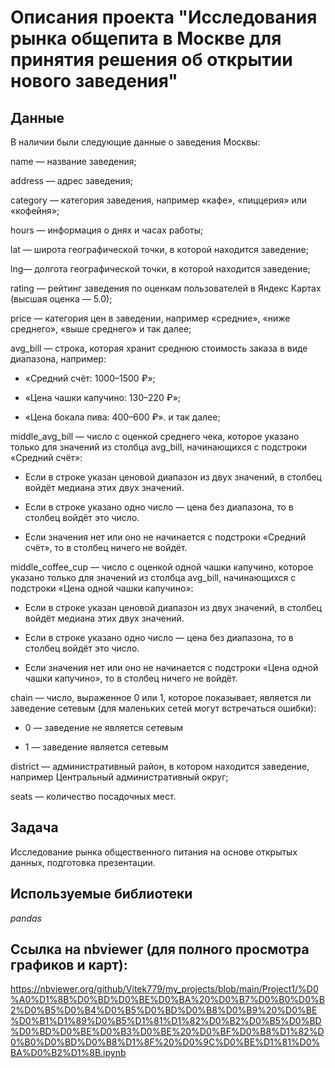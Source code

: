 # Описания проекта "Исследования рынка общепита в Москве для принятия решения об открытии нового заведения"


## Данные

В наличии были следующие данные о заведения Москвы:

name — название заведения;

address — адрес заведения;

category — категория заведения, например «кафе», «пиццерия» или «кофейня»;

hours — информация о днях и часах работы;

lat — широта географической точки, в которой находится заведение;

lng— долгота географической точки, в которой находится заведение;

rating — рейтинг заведения по оценкам пользователей в Яндекс Картах (высшая оценка — 5.0);

price — категория цен в заведении, например «средние», «ниже среднего», «выше среднего» и так далее;

avg_bill — строка, которая хранит среднюю стоимость заказа в виде диапазона, например:

- «Средний счёт: 1000–1500 ₽»;

- «Цена чашки капучино: 130–220 ₽»;

- «Цена бокала пива: 400–600 ₽». и так далее;

middle_avg_bill — число с оценкой среднего чека, которое указано только для значений из столбца avg_bill, начинающихся с подстроки «Средний счёт»:

- Если в строке указан ценовой диапазон из двух значений, в столбец войдёт медиана этих двух значений.

- Если в строке указано одно число — цена без диапазона, то в столбец войдёт это число.

- Если значения нет или оно не начинается с подстроки «Средний счёт», то в столбец ничего не войдёт.

middle_coffee_cup — число с оценкой одной чашки капучино, которое указано только для значений из столбца avg_bill, начинающихся с подстроки «Цена одной чашки капучино»:

- Если в строке указан ценовой диапазон из двух значений, в столбец войдёт медиана этих двух значений.

- Если в строке указано одно число — цена без диапазона, то в столбец войдёт это число.

- Если значения нет или оно не начинается с подстроки «Цена одной чашки капучино», то в столбец ничего не войдёт.

chain — число, выраженное 0 или 1, которое показывает, является ли заведение сетевым (для маленьких сетей могут встречаться ошибки):

- 0 — заведение не является сетевым

- 1 — заведение является сетевым

district — административный район, в котором находится заведение, например Центральный административный округ;

seats — количество посадочных мест.

## Задача

Исследование рынка общественного питания на основе открытых данных, подготовка презентации.  

## Используемые библиотеки
*pandas*

## Ссылка на nbviewer (для полного просмотра графиков и карт): 
https://nbviewer.org/github/Vitek779/my_projects/blob/main/Project1/%D0%A0%D1%8B%D0%BD%D0%BE%D0%BA%20%D0%B7%D0%B0%D0%B2%D0%B5%D0%B4%D0%B5%D0%BD%D0%B8%D0%B9%20%D0%BE%D0%B1%D1%89%D0%B5%D1%81%D1%82%D0%B2%D0%B5%D0%BD%D0%BD%D0%BE%D0%B3%D0%BE%20%D0%BF%D0%B8%D1%82%D0%B0%D0%BD%D0%B8%D1%8F%20%D0%9C%D0%BE%D1%81%D0%BA%D0%B2%D1%8B.ipynb
